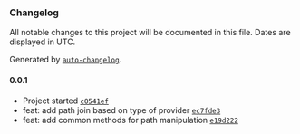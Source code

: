 ### Changelog

All notable changes to this project will be documented in this file. Dates are displayed in UTC.

Generated by [`auto-changelog`](https://github.com/CookPete/auto-changelog).

#### 0.0.1

- Project started [`c0541ef`](https://github.com/Oni-Runtime/oni/commit/c0541effb6c23360eea5867d4281673d9eab3822)
- feat: add path join based on type of provider [`ec7fde3`](https://github.com/Oni-Runtime/oni/commit/ec7fde33d9b6778040886dafb8c73dbcbfa1cc2a)
- feat: add common methods for path manipulation [`e19d222`](https://github.com/Oni-Runtime/oni/commit/e19d22297a024a804a1fe1af9c00248e00322212)
